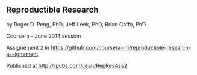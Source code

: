 ## Reproductible Research
by Roger D. Peng, PhD, Jeff Leek, PhD, Brian Caffo, PhD

Coursera - June 2014 session 

Assignement 2 in https://github.com/coursera-jm/reproductible-research-assignement

Published at http://rpubs.com/Jean/RepResAss2

